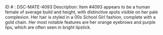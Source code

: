 ID # : DSC-MATE-4093
Description: Item #4093 appears to be a human female of average build and height, with distinctive spots visible on her pale complexion. Her hair is styled in a 00s School Girl fashion, complete with a gold chain. Her most notable features are her orange eyebrows and purple lips, which are often seen in bright lipstick.